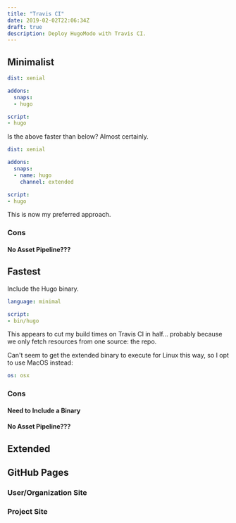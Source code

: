 ```yaml
---
title: "Travis CI"
date: 2019-02-02T22:06:34Z
draft: true
description: Deploy HugoModo with Travis CI.
---
```

## Minimalist

```yaml
dist: xenial

addons:
  snaps:
  - hugo

script:
- hugo
```

Is the above faster than below? Almost certainly.

```yaml
dist: xenial

addons:
  snaps:
  - name: hugo
    channel: extended

script:
- hugo
```

This is now my preferred approach.

### Cons

#### No Asset Pipeline???

## Fastest

Include the Hugo binary.

```yaml
language: minimal

script:
- bin/hugo
```

This appears to cut my build times on Travis CI in half... probably because we only fetch resources from one source: the repo.

Can't seem to get the extended binary to execute for Linux this way, so I opt to use MacOS instead:

```yaml
os: osx
```

### Cons

#### Need to Include a Binary

#### No Asset Pipeline???

## Extended

## GitHub Pages

### User/Organization Site

### Project Site
